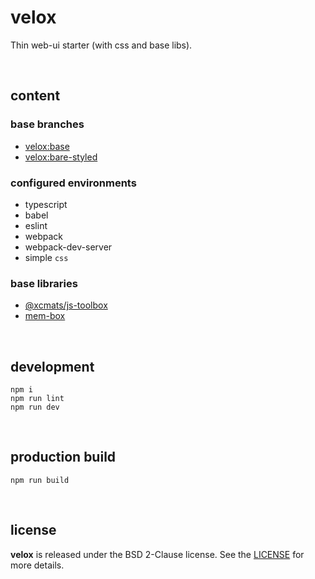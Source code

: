 # velox

Thin web-ui starter (with css and base libs).

<br />




## content

### base branches

* [velox:base](https://github.com/drmats/velox/tree/base)
* [velox:bare-styled](https://github.com/drmats/velox/tree/bare-styled)

### configured environments

* typescript
* babel
* eslint
* webpack
* webpack-dev-server
* simple `css`

### base libraries

* [@xcmats/js-toolbox](https://drmats.github.io/js-toolbox/)
* [mem-box](https://drmats.github.io/mem-box/)

<br />




## development

```
npm i
npm run lint
npm run dev
```

<br />




## production build

```
npm run build
```

<br />




## license

**velox** is released under the BSD 2-Clause license. See the
[LICENSE](https://raw.githubusercontent.com/drmats/velox/master/LICENSE)
for more details.
